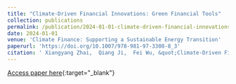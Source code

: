 ```yaml
---
title: "Climate-Driven Financial Innovations: Green Financial Tools"
collection: publications
permalink: /publication/2024-01-01-climate-driven-financial-innovations-green-financial-tools
date: 2024-01-01
venue: 'Climate Finance: Supporting a Sustainable Energy Transition'
paperurl: 'https://doi.org/10.1007/978-981-97-3308-8_3'
citation: ' Xiangyang Zhai,  Qiang Ji,  Fei Wu, &quot;Climate-Driven Financial Innovations: Green Financial Tools.&quot; Climate Finance: Supporting a Sustainable Energy Transition, 2024.'
---
```

[Access paper here](https://doi.org/10.1007/978-981-97-3308-8_3){:target="_blank"}
